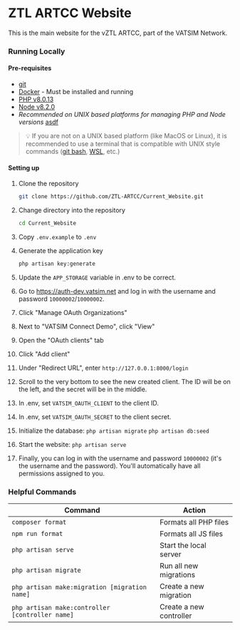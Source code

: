 # ZTL ARTCC Website
This is the main website for the vZTL ARTCC, part of the VATSIM Network.

### Running Locally
#### Pre-requisites
* [git](https://git-scm.com/downloads/)
* [Docker](https://www.docker.com/get-started/) - Must be installed and running
* [PHP v8.0.13](https://www.php.net/)
* [Node v8.2.0](https://nodejs.org/en/)
* _Recommended on UNIX based platforms for managing PHP and Node versions_ [asdf](https://asdf-vm.com/)

> 💡 If you are not on a UNIX based platform (like MacOS or Linux), it is recommended to use a terminal that is compatible with UNIX style commands ([git bash](https://gitforwindows.org/), [WSL](https://learn.microsoft.com/en-us/windows/wsl/install), etc.)

#### Setting up
1. Clone the repository
    ```bash
    git clone https://github.com/ZTL-ARTCC/Current_Website.git
    ```

2.  Change directory into the repository
    ```bash
    cd Current_Website
    ```
    
3. Copy `.env.example` to `.env`

4. Generate the application key
    ```bash
   php artisan key:generate
    ```
   
5. Update the `APP_STORAGE` variable in .env to be correct.
6. Go to https://auth-dev.vatsim.net and log in with the username and password `10000002`/`10000002`.
7. Click "Manage OAuth Organizations"
8. Next to "VATSIM Connect Demo", click "View"
9. Open the "OAuth clients" tab
10. Click "Add client"
11. Under "Redirect URL", enter `http://127.0.0.1:8000/login`
12. Scroll to the very bottom to see the new created client. The ID will be on the left, and the secret will be in the middle.
13. In .env, set `VATSIM_OAUTH_CLIENT` to the client ID.
14. In .env, set `VATSIM_OAUTH_SECRET` to the client secret.
15. Initialize the database:
   ```php artisan migrate``` ```php artisan db:seed```
16. Start the website:
    ```php artisan serve```
17. Finally, you can log in with the username and password `10000002` (it's the username and the password). You'll automatically have all permissions assigned to you.

### Helpful Commands
| Command                                         | Action                  |
|-------------------------------------------------|-------------------------|
| `composer format`                               | Formats all PHP files   |
| `npm run format`                                | Formats all JS files    |
| `php artisan serve`                             | Start the local server  |
| `php artisan migrate`                           | Run all new migrations  |
| `php artisan make:migration [migration name]`   | Create a new migration  |
| `php artisan make:controller [controller name]` | Create a new controller |
